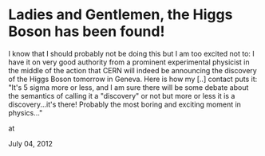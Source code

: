 # Ladies and Gentlemen, the Higgs Boson has been found!
I know that I should probably not be doing this but I am too excited not to: I have it on very
 good authority from a prominent experimental physicist in the middle of
 the action that CERN will indeed be announcing the discovery of the 
Higgs Boson tomorrow in Geneva. Here is how my [..] contact 
puts it: "It's 5 sigma more or less, and I am sure there will be some debate about
 the semantics of calling it a "discovery" or not but more or less it is
 a discovery...it's there! Probably the most boring and exciting moment 
in physics..." 








at

July 04, 2012
















